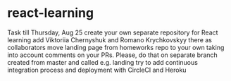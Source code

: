 # react-learning

Task till Thursday, Aug 25
create your own separate repository for React learning
add Viktoriia Chernyshuk and Romano Krychkovskyy there as collaborators
move landing page from homeworks repo to your own taking into account comments on your PRs. Please, do that on separate branch created from master and called e.g. landing
try to add continuous integration process and deployment with CircleCI and Heroku